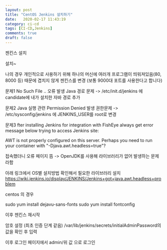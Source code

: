 ```yaml
---
layout: post
title: "CentOS Jenkins 설치하기"
date:   2020-02-17 11:43:19
category: ci-cd
tags: [CI-CD,Jenkins]
comments: true
draft: false
---
```


젠킨스 설치

설치~

나의 경우 개인적으로 사용하기 위해 하나의 머신에 여러개 프로그램이 띄워져있음(80, 8000 등)
때문에 겹치지 않게 젠킨스를 변경 (보통 9000대 포트를 사용한다고 합니다)

문제1
No Such File .. 오류 발생
Java 경로 문제 -> /etc/init.d/jenkins 에 candidate에 내가 설치한 자바 경로 추가

문제2
Java 실행 관련 Permission Denied 발생
권한문제 -> /etc/sysconfig/jenkins 에 JENKINS_USER를 root로 변경

문제3
fter installing Jenkins for integration with FishEye always get error message below trying to access Jenkins site:

AWT is not properly configured on this server. Perhaps you need to run your container with "-Djava.awt.headless=true"?

접속했더니 오류 페이지 뜸
-> OpenJDK를 사용해 라이브러리가 없어 발생하는 문제라함

아래 링크에서 OS별 설치방법 확인해서 필요한 라이브러리 설치 
https://wiki.jenkins.io/display/JENKINS/Jenkins+got+java.awt.headless+problem

centos 의 경우

sudo yum install dejavu-sans-fonts
sudo yum install fontconfig

이후 젠킨스 재시작

암호 설정 (최초 인증 단계 같음)
/var/lib/jenkins/secrets/initialAdminPassword의 값을 확인 후 입력

이후 로그인 페이지에서 admin/위 값 으로 로그인
